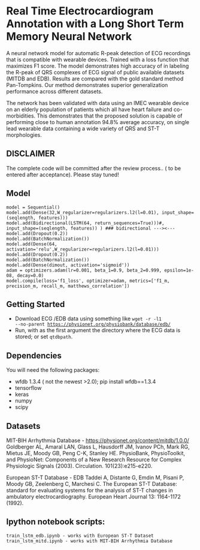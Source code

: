 # Real Time Electrocardiogram Annotation with a Long Short Term Memory Neural Network 

A neural network model for automatic R-peak detection of ECG recordings that is compatible with wearable devices. 
Trained with a loss function that maximizes F1 score. The model demonstrates high accuracy of in labeling the R-peak of QRS complexes of ECG signal of public available datasets (MITDB and EDB). 
Results are compared with the gold standard method Pan-Tompkins. Our method demonstrates superior generalization performance across different datasets. 

The network has been validated with data using an IMEC wearable device on an elderly population of patients which all have heart failure and co-morbidities. This demonstrates that the proposed solution is capable of performing close to human annotation 94.8% average accuracy, on single lead wearable data containing a wide variety of QRS and ST-T morphologies. 

## DISCLAIMER

The complete code will be committed after the review process.. ( to be entered after acceptance). Please stay tuned!
 
## Model

```
model = Sequential()
model.add(Dense(32,W_regularizer=regularizers.l2(l=0.01), input_shape=(seqlength, features)))
model.add(Bidirectional(LSTM(64, return_sequences=True)))#, input_shape=(seqlength, features)) ) ### bidirectional ---><---
model.add(Dropout(0.2))
model.add(BatchNormalization())
model.add(Dense(64, activation='relu',W_regularizer=regularizers.l2(l=0.01)))
model.add(Dropout(0.2))
model.add(BatchNormalization())
model.add(Dense(dimout, activation='sigmoid'))
adam = optimizers.adam(lr=0.001, beta_1=0.9, beta_2=0.999, epsilon=1e-08, decay=0.0)
model.compile(loss='f1_loss', optimizer=adam, metrics=['f1_m, precision_m, recall_m, matthews_correlation']) 
```

## Getting Started
- Download ECG /EDB data using something like <code>wget -r -l1 --no-parent https://physionet.org/physiobank/database/edb/</code>
- Run, with as the first argument the directory where the ECG data is stored; or set <code>qtdbpath</code>.


## Dependencies
You will need the following packages:  
- wfdb 1.3.4 ( not the newest >2.0); pip install wfdb==1.3.4
- tensorflow 
- keras
- numpy
- scipy 

## Datasets

MIT-BIH Arrhythmia Database - https://physionet.org/content/mitdb/1.0.0/
Goldberger AL, Amaral LAN, Glass L, Hausdorff JM, Ivanov PCh, Mark RG, Mietus JE, Moody GB, Peng C-K, Stanley HE. PhysioBank, PhysioToolkit, and PhysioNet: Components of a New Research Resource for Complex Physiologic Signals (2003). Circulation. 101(23):e215-e220.

European ST-T Database - EDB
Taddei A, Distante G, Emdin M, Pisani P, Moody GB, Zeelenberg C, Marchesi C. The European ST-T Database: standard for evaluating systems for the analysis of ST-T changes in ambulatory electrocardiography. European Heart Journal 13: 1164-1172 (1992).

## Ipython notebook scripts:
   	train_lstm_edb.ipynb - works with European ST-T Dataset
    train_lstm_mitd.ipynb - works with MIT-BIH Arrhythmia Database 
